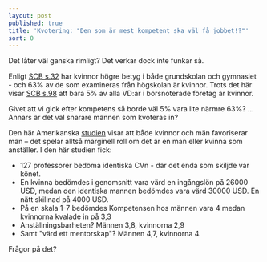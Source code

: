 ```yaml
---
layout: post
published: true
title: 'Kvotering: "Den som är mest kompetent ska väl få jobbet!?"'
sort: 0
---
```




Det låter väl ganska rimligt? Det verkar dock inte funkar så.

Enligt [SCB s.32](http://www.scb.se/Statistik/_Publikationer/LE0201_2015B16_BR_X10BR1601.pdf "På tal om kvinnor och män") har kvinnor högre betyg i både grundskolan och gymnasiet - och 63% av de som examineras från högskolan är kvinnor. Trots det här visar [SCB s.98](http://www.scb.se/Statistik/_Publikationer/LE0201_2015B16_BR_X10BR1601.pdf "På tal om kvinnor och män") att bara 5% av alla VD:ar i börsnoterade företag är kvinnor.

Givet att vi gick efter kompetens så borde väl 5% vara lite närmre 63%? … Annars är det väl snarare männen som kvoteras in?

Den här Amerikanska [studien](http://www.jstor.org/stable/41763373) visar att både kvinnor och män favoriserar män – det spelar alltså marginell roll om det är en man eller kvinna som anställer. I den här studien fick:

- 127 professorer bedöma identiska CVn - där det enda som skiljde var könet. 
- En kvinna bedömdes i genomsnitt vara värd en ingångslön på 26000 USD, medan den identiska  mannen bedömdes vara värd 30000 USD. En nätt skillnad på 4000 USD.
- På en skala 1-7 bedömdes Kompetensen hos männen vara 4 medan kvinnorna kvalade in på 3,3
- Anställningsbarheten? Männen 3,8, kvinnorna 2,9
- Samt "värd ett mentorskap"? Männen 4,7, kvinnorna 4.

Frågor på det?
